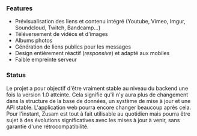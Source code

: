### Features

- Prévisualisation des liens et contenu intégré (Youtube, Vimeo, Imgur, Soundcloud, Twitch, Bandcamp...)
- Téléversement de vidéos et d'images
- Albums photos
- Génération de liens publics pour les messages
- Design entièrement réactif (*responsive*) et adapté aux mobiles
- Faible empreinte serveur

### Status

Le projet a pour objectif d'être vraiment stable au niveau du backend une fois la version 1.0 atteinte. Cela signifie qu'il n'y aura plus de changement dans la structure de la base de données, un système de mise à jour et une API stable.
L'application web pourra encore changer beaucoup après cela.
Pour l'instant, Zusam est tout à fait utilisable au quotidien mais pourra être sujet à des évolutions significatives avec les mises à jour à venir, sans garantie d'une rétrocompatibilité.

